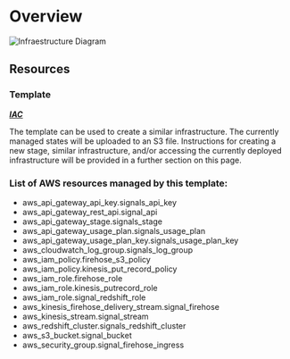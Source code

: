 # Overview

![Infraestructure Diagram](https://drive.google.com/uc?id=1Of6KIhYgII2ElKOE1cca-Xbbba8Ds4-C)

## Resources

### Template

***[IAC](https://github.com/gitMLS/aws_signlas_infraestructure)***

The template can be used to create a similar infrastructure. The currently managed states will be uploaded to an S3 file. Instructions for creating a new stage, similar infrastructure, and/or accessing the currently deployed infrastructure will be provided in a further section on this page.


### List of AWS resources managed by this template:

* aws_api_gateway_api_key.signals_api_key
* aws_api_gateway_rest_api.signal_api
* aws_api_gateway_stage.signals_stage
* aws_api_gateway_usage_plan.signals_usage_plan
* aws_api_gateway_usage_plan_key.signals_usage_plan_key
* aws_cloudwatch_log_group.signals_log_group
* aws_iam_policy.firehose_s3_policy
* aws_iam_policy.kinesis_put_record_policy
* aws_iam_role.firehose_role
* aws_iam_role.kinesis_putrecord_role
* aws_iam_role.signal_redshift_role
* aws_kinesis_firehose_delivery_stream.signal_firehose
* aws_kinesis_stream.signal_stream
* aws_redshift_cluster.signals_redshift_cluster
* aws_s3_bucket.signal_bucket
* aws_security_group.signal_firehose_ingress


